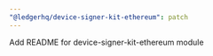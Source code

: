 ```yaml
---
"@ledgerhq/device-signer-kit-ethereum": patch
---
```


Add README for device-signer-kit-ethereum module
